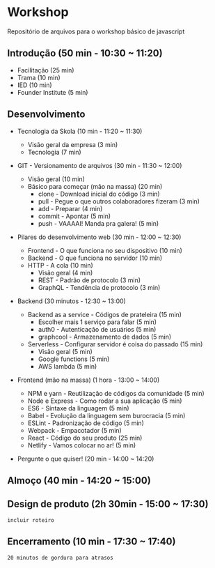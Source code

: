 # Workshop
Repositório de arquivos para o workshop básico de javascript

## Introdução (50 min - 10:30 ~ 11:20)
- Facilitação (25 min)
- Trama (10 min)
- IED (10 min)
- Founder Institute (5 min)

## Desenvolvimento
- Tecnologia da Skola (10 min - 11:20 ~ 11:30)
    - Visão geral da empresa (3 min)
    - Tecnologia (7 min)

- GIT - Versionamento de arquivos (30 min - 11:30 ~ 12:00)
    - Visão geral (10 min)
    - Básico para começar (mão na massa) (20 min)
        - clone - Download inicial do código (3 min)
        - pull - Pegue o que outros colaboradores fizeram (3 min)
        - add - Preparar (4 min)
        - commit - Apontar (5 min)
        - push - VAAAAI! Manda pra galera! (5 min)

- Pilares do desenvolvimento web (30 min - 12:00 ~ 12:30)
    - Frontend - O que funciona no seu dispositivo (10 min)
    - Backend - O que funciona no servidor (10 min)
    - HTTP - A cola (10 min)
        - Visão geral (4 min)
        - REST - Padrão de protocolo (3 min)
        - GraphQL - Tendência de protocolo (3 min)

- Backend (30 minutos - 12:30 ~ 13:00)
    - Backend as a service - Códigos de prateleira (15 min)
        - Escolher mais 1 serviço para falar (5 min)
        - auth0 - Autenticação de usuários (5 min)
        - graphcool - Armazenamento de dados (5 min)
    - Serverless - Configurar servidor é coisa do passado (15 min)
        - Visão geral (5 min)
        - Google functions (5 min)
        - AWS lambda (5 min)

- Frontend (mão na massa) (1 hora - 13:00 ~ 14:00)
    - NPM e yarn - Reutilização de códigos da comunidade (5 min)
    - Node e Express - Como rodar a sua aplicação (5 min)
    - ES6 - Síntaxe da linguagem (5 min)
    - Babel - Evolução da linguagem sem burocracia (5 min)
    - ESLint - Padronização de código (5 min)
    - Webpack - Empacotador (5 min)
    - React - Código do seu produto (25 min)
    - Netlify - Vamos colocar no ar! (5 min)
  
- Pergunte o que quiser! (20 min - 14:00 ~ 14:20)

## Almoço (40 min - 14:20 ~ 15:00)

## Design de produto (2h 30min - 15:00 ~ 17:30)
```incluir roteiro```

## Encerramento (10 min - 17:30 ~ 17:40)

```20 minutos de gordura para atrasos```

